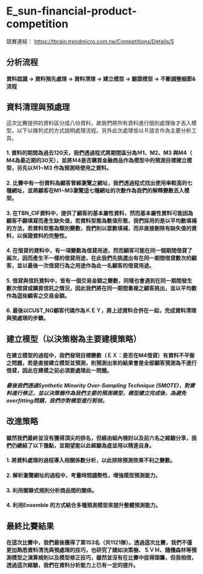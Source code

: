 # E_sun-financial-product-competition
競賽連結： https://tbrain.trendmicro.com.tw/Competitions/Details/5
## 分析流程
#### 資料認識 → 資料預先處理 → 資料清理 → 建立模型 → 驗證模型 → 不斷調整細節&流程
## 資料清理與預處理
這次比賽提供的資料區分成八份資料，故我們將所有資料進行個別處理後才丟入模型，以下以條列式的方式說明處理流程。另外此次處理皆以Ｒ語言作為主要分析工具。
#### 1.	資料的期間為過去120天，我們透過程式將期間區分為Ｍ1、M2、M3		與M4（	M4為最近期的30天），並將Ｍ4是否購買金融商品作為模型中的預測目標建立模型，另先以Ｍ1~M3	作為預測時使用之資料。
#### 2.	比賽中有一份資料為顧客曾經瀏覽之網址，我們透過程式找出使用率較高的七種網址，並將顧客在M1~M3瀏覽這七種網址的次數作為我們的解釋變數丟入模型。
#### 3.	在TBN_CIF資料中，提供了顧客的基本屬性資料，然而基本屬性資料可能因為顧客不願填寫而產生缺失值，若資料型態為數值形態，我們採用的是以平均數填補的方法，若資料型態為類別變數，我們則以眾數填補，而非直接刪除有缺失值的資料，以保證資料的完整性。
#### 4.	在借貸的資料中，有一項變數為借貸用途，然而顧客可能在同一個期間借貸了兩次，因而產生不一樣的借貸用途，在此我們先挑選出有在同一期間借貸數次的顧客，並以最後一次借貸行為之用途作為此一名顧客的借貸用途。
#### 5.	借貸與信託資料中，皆有一個交易金額之變數，同樣也會遇到在同一期間發生數次借貸或購買信託之情況，因此我們將在同一期間重複之顧客挑出，並以平均數作為這些顧客之交易金額。
#### 6.	最後以CUST_NO顧客代碼作為ＫＥＹ，將上述資料合併在一起，完成資料清理與預處理的步驟。
## 建立模型（以決策樹為主要建模策略）
#### 在建立模型的過程中，我們發現目標變數（ＥＸ：是否在M4借貸）有資料不平衡之問題，若是直接建立模型並預測，則預測出來的結果會是全部顧客預測為不進行借貸，因此在建模之前必須要處理此一問題。
##### 最後我們透過Synthetic Minority Over-Sampling Technique (SMOTE)，對資料進行修正，並以決策樹作為我們主要的預測模型，模型建立完成後，為避免overfitting問題，我們亦對模型進行剪枝。
## 改進策略
#### 雖然我們最終並沒有獲得頂尖的排名，但經由組內檢討以及前六名之經驗分享，我們仍總結了以下幾點，並期望能以此經驗為底並用以精進自身。
#### 1.	將資料處理的過程導入相關係數分析，以此排除預測效果不利之變數。
#### 2.	解析瀏覽網址的過程中，考量時間趨勢性，增強模型預測能力。
#### 3.	利用關聯式規則分析商品間的關係。
#### 4.	利用Ensemble 的方式結合多種預測模型來提升整體預測能力。
## 最終比賽結果
#### 在這次比賽中，我們最後獲得了第153名（共1121隊）。透過這次比賽，我們不僅更加熟悉資料清洗與預處理的技巧，也研究了諸如決策樹、ＳＶＭ、隨機森林等預測模型之演算規則以及模型修正技巧，雖然並沒有在比賽中拔得頭籌，但我相信，透過這次經驗，我們在資料分析能力上已有一定的提升。


